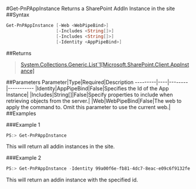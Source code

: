 #Get-PnPAppInstance
Returns a SharePoint AddIn Instance in the site
##Syntax
```powershell
Get-PnPAppInstance [-Web <WebPipeBind>]
                   [-Includes <String[]>]
                   [-Includes <String[]>]
                   [-Identity <AppPipeBind>]
```


##Returns
>[System.Collections.Generic.List`1[Microsoft.SharePoint.Client.AppInstance]](https://msdn.microsoft.com/en-us/library/microsoft.sharepoint.client.appinstance.aspx)

##Parameters
Parameter|Type|Required|Description
---------|----|--------|-----------
|Identity|AppPipeBind|False|Specifies the Id of the App Instance|
|Includes|String[]|False|Specify properties to include when retrieving objects from the server.|
|Web|WebPipeBind|False|The web to apply the command to. Omit this parameter to use the current web.|
##Examples

###Example 1
```powershell
PS:> Get-PnPAppInstance
```
This will return all addin instances in the site.

###Example 2
```powershell
PS:> Get-PnPAppInstance -Identity 99a00f6e-fb81-4dc7-8eac-e09c6f9132fe
```
This will return an addin instance with the specified id.
